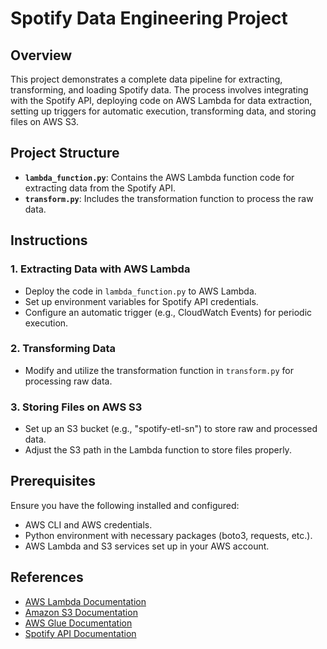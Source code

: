 # Spotify Data Engineering Project 

## Overview

This project demonstrates a complete data pipeline for extracting, transforming, and loading Spotify data. The process involves integrating with the Spotify API, deploying code on AWS Lambda for data extraction, setting up triggers for automatic execution, transforming data, and storing files on AWS S3.

## Project Structure

- **`lambda_function.py`**: Contains the AWS Lambda function code for extracting data from the Spotify API.
- **`transform.py`**: Includes the transformation function to process the raw data.

## Instructions

### 1. Extracting Data with AWS Lambda

- Deploy the code in `lambda_function.py` to AWS Lambda.
- Set up environment variables for Spotify API credentials.
- Configure an automatic trigger (e.g., CloudWatch Events) for periodic execution.

### 2. Transforming Data

- Modify and utilize the transformation function in `transform.py` for processing raw data.

### 3. Storing Files on AWS S3

- Set up an S3 bucket (e.g., "spotify-etl-sn") to store raw and processed data.
- Adjust the S3 path in the Lambda function to store files properly.

## Prerequisites

Ensure you have the following installed and configured:

- AWS CLI and AWS credentials.
- Python environment with necessary packages (boto3, requests, etc.).
- AWS Lambda and S3 services set up in your AWS account.

## References

- [AWS Lambda Documentation](https://docs.aws.amazon.com/lambda/)
- [Amazon S3 Documentation](https://docs.aws.amazon.com/s3/)
- [AWS Glue Documentation](https://docs.aws.amazon.com/glue/)
- [Spotify API Documentation](https://developer.spotify.com/documentation/web-api/)
